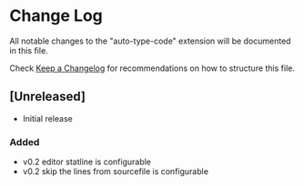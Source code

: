 # Change Log

All notable changes to the "auto-type-code" extension will be documented in this file.

Check [Keep a Changelog](http://keepachangelog.com/) for recommendations on how to structure this file.

## [Unreleased]

- Initial release

### Added

- v0.2 editor statline is configurable
- v0.2 skip the lines from sourcefile is configurable
